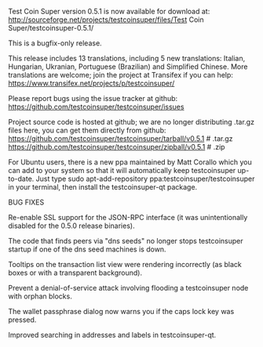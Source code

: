 Test Coin Super version 0.5.1 is now available for download at:
http://sourceforge.net/projects/testcoinsuper/files/Test Coin Super/testcoinsuper-0.5.1/

This is a bugfix-only release.

This release includes 13 translations, including 5 new translations:
Italian, Hungarian, Ukranian, Portuguese (Brazilian) and Simplified Chinese.
More translations are welcome; join the project at Transifex if you can help:
https://www.transifex.net/projects/p/testcoinsuper/

Please report bugs using the issue tracker at github:
https://github.com/testcoinsuper/testcoinsuper/issues

Project source code is hosted at github; we are no longer
distributing .tar.gz files here, you can get them
directly from github:
https://github.com/testcoinsuper/testcoinsuper/tarball/v0.5.1  # .tar.gz
https://github.com/testcoinsuper/testcoinsuper/zipball/v0.5.1  # .zip

For Ubuntu users, there is a new ppa maintained by Matt Corallo which
you can add to your system so that it will automatically keep
testcoinsuper up-to-date.  Just type
sudo apt-add-repository ppa:testcoinsuper/testcoinsuper
in your terminal, then install the testcoinsuper-qt package.


BUG FIXES

Re-enable SSL support for the JSON-RPC interface (it was unintentionally
disabled for the 0.5.0 release binaries).

The code that finds peers via "dns seeds" no longer stops testcoinsuper startup
if one of the dns seed machines is down.

Tooltips on the transaction list view were rendering incorrectly (as black boxes
or with a transparent background).

Prevent a denial-of-service attack involving flooding a testcoinsuper node with
orphan blocks.

The wallet passphrase dialog now warns you if the caps lock key was pressed.

Improved searching in addresses and labels in testcoinsuper-qt.
